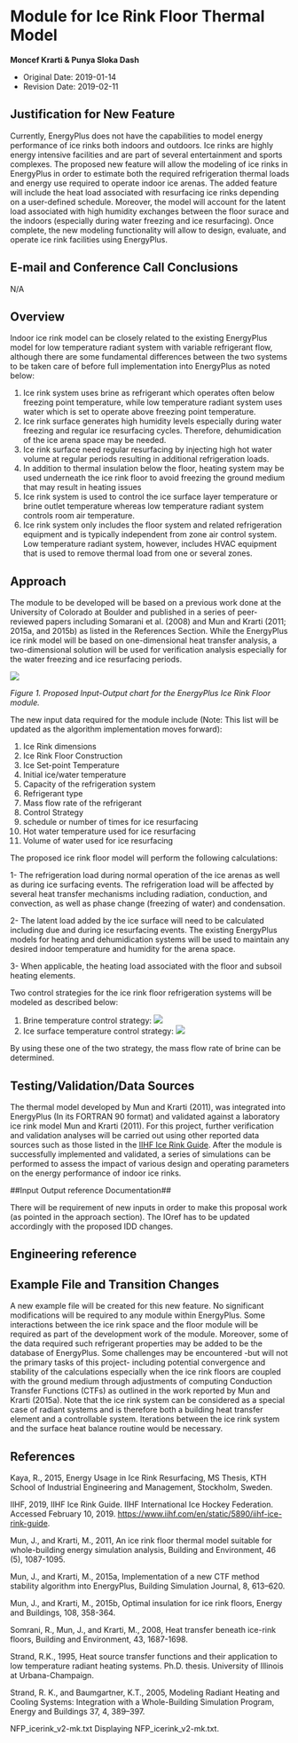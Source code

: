 


Module for Ice Rink Floor Thermal Model 
=======

**Moncef Krarti & Punya Sloka Dash**

 - Original Date: 2019-01-14
 - Revision Date: 2019-02-11


## Justification for New Feature ##

Currently, EnergyPlus does not have the capabilities to model energy performance of ice rinks both indoors and outdoors. Ice rinks are highly energy intensive facilities and are part of several entertainment and sports complexes. The proposed new feature will allow the modeling of ice rinks in EnergyPlus in order to estimate both the required refrigeration thermal loads and energy use required to operate indoor ice arenas. The added feature will include the heat load associated with resurfacing ice rinks depending on a user-defined schedule. Moreover, the model will account for the latent load associated with high humidity exchanges between the floor surace and the indoors (especially during water freezing and ice resurfacing).  Once complete, the new modeling functionality will allow to design, evaluate, and operate ice rink facilities using EnergyPlus. 

## E-mail and  Conference Call Conclusions ##

N/A

## Overview ##
Indoor ice rink model can be closely related to the existing EnergyPlus model for low temperature radiant system with variable refrigerant flow, although there are some fundamental differences between the two systems to be taken care of before full implementation into EnergyPlus as noted below:


1.  Ice rink system uses brine as refrigerant which operates often below freezing point temperature, while low temperature radiant system uses water which is set to operate above freezing point temperature.
2. Ice rink surface generates high humidity levels especially during water freezing and regular ice resurfacing cycles. Therefore, dehumidication of the ice arena space may be needed. 
3. Ice rink surface need regular resurfacing by injecting high hot water volume at regular periods resulting in additional refrigeration loads.
5. In addition to thermal insulation below the floor, heating system may be used underneath the ice rink floor to avoid freezing the ground medium that may result in heating issues
4.  Ice rink system is used to control the ice surface layer temperature or brine outlet temperature whereas low temperature radiant system controls room air temperature.
5.  Ice rink system only includes the floor system and related refrigeration equipment and is typically independent from zone air control system. Low temperature radiant system, however, includes HVAC equipment that is used to remove thermal load from one or several zones.


## Approach ##
The module to be developed will be based on a previous work done at the University of Colorado at Boulder and published in a series of peer-reviewed papers including Somarani et al. (2008) and Mun and Krarti (2011; 2015a, and 2015b) as listed in the References Section. While the EnergyPlus ice rink model will be based on one-dimensional heat transfer analysis, a two-dimensional solution will be used for verification analysis especially for the water freezing and ice resurfacing periods. 



 ![](https://i.imgur.com/UfyahPF.jpg)

*Figure 1. Proposed Input-Output chart for the EnergyPlus Ice Rink Floor module.*



The new input data required for the module include (Note: This list will be updated as the algorithm implementation moves forward):


1. Ice Rink dimensions
2. Ice Rink Floor Construction 
3. Ice Set-point Temperature
4. Initial  ice/water temperature
5. Capacity of the refrigeration system
6. Refrigerant type
7. Mass flow rate of the refrigerant
8. Control Strategy 
9. schedule or number of times for ice resurfacing
10. Hot water temperature used for ice resurfacing
11. Volume of water used for ice resurfacing 

The proposed ice rink floor model will perform the following calculations:

1-  The refrigeration load during normal operation of the ice arenas as well as during ice surfacing events. The refrigeration load will be affected by several heat transfer mechanisms including radiation, conduction, and convection, as well as phase change (freezing of water) and condensation.  

2- The latent load added by the ice surface will need to be calculated including due and during ice resurfacing events. The existing EnergyPlus models for heating and dehumidication systems will be used to maintain any desired indoor temperature and humidity for the arena space.

3- When applicable, the heating load associated with the floor and subsoil heating elements. 

Two control strategies for the ice rink floor refrigeration systems will be modeled as described below:

1. Brine temperature control strategy:
![](https://i.imgur.com/dbEftfX.jpg)
2. Ice surface temperature control strategy: ![](https://i.imgur.com/7Bu0L9x.jpg)

By using these one of the two strategy, the mass flow rate of brine can be determined.    

## Testing/Validation/Data Sources ##
The thermal model developed by Mun and Krarti (2011), was integrated into EnergyPlus (In its FORTRAN 90 format) and validated against a laboratory ice rink model Mun and Krarti (2011). For this project, further verification and validation analyses will be carried out using other reported data sources such as those listed in the [IIHF Ice Rink Guide](https://www.iihf.com/en/static/5890/iihf-ice-rink-guide). After the module is successfully implemented and validated, a series of simulations can be performed to assess the impact of various design and operating parameters on the energy performance of indoor ice rinks.


##Input Output reference Documentation##

There will be requirement of new inputs in order to make this proposal work (as pointed in the approach section). The IOref has to be updated accordingly with the proposed IDD changes.



## Engineering reference ##


## Example File and Transition Changes ##
A new example file will be created for this new feature.  No significant modifications will be required to any module within EnergyPlus. Some interactions between the ice rink space and the floor module will be required as part of the development work of the module. Moreover, some of the data required such refrigerant properties may be added to be the database of EnergyPlus. Some challenges may be encountered -but will not the primary tasks of this project- including potential convergence and stability of the calculations especially when the ice rink floors are coupled with the ground medium through adjustments of computing Conduction Transfer Functions (CTFs) as outlined in the work reported by Mun and Krarti (2015a). Note that the ice rink system can be considered as a special case of radiant systems and is therefore both a building heat transfer element and a controllable system. Iterations between the ice rink system and the surface heat balance routine would be necessary. 

## References ##

Kaya, R., 2015, Energy Usage in Ice Rink Resurfacing, MS Thesis, KTH School of Industrial Engineering and Management, Stockholm, Sweden. 

IIHF, 2019, IIHF Ice Rink Guide. IIHF International Ice Hockey Federation. Accessed February 10, 2019. https://www.iihf.com/en/static/5890/iihf-ice-rink-guide.

Mun, J., and Krarti, M., 2011, An ice rink floor thermal model suitable for whole-building energy simulation analysis, Building and Environment, 46 (5), 1087-1095. 

Mun, J., and Krarti, M., 2015a, Implementation of a new CTF method stability algorithm into EnergyPlus, Building Simulation Journal, 8, 613–620.

Mun, J., and Krarti, M., 2015b, Optimal insulation for ice rink floors, Energy and Buildings, 108, 358-364. 

Somrani, R., Mun, J., and Krarti, M., 2008, Heat transfer beneath ice-rink floors, Building and Environment, 43, 1687-1698. 

Strand, R.K., 1995, Heat source transfer functions and their application to low temperature radiant heating systems. Ph.D. thesis. University of Illinois at Urbana-Champaign.

Strand, R. K., and Baumgartner, K.T., 2005, Modeling Radiant Heating and Cooling Systems: Integration with a Whole-Building Simulation Program, Energy and Buildings 37, 4, 389–397.

NFP_icerink_v2-mk.txt
Displaying NFP_icerink_v2-mk.txt.
